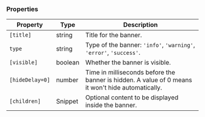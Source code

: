 ### Properties

| Property        | Type    | Description                                                                                       |
| --------------- | ------- | ------------------------------------------------------------------------------------------------- |
| `[title]`       | string  | Title for the banner.                                                                             |
| `type`          | string  | Type of the banner: `'info'`, `'warning'`, `'error'`, `'success'`.                                |
| `[visible]`     | boolean | Whether the banner is visible.                                                                    |
| `[hideDelay=0]` | number  | Time in milliseconds before the banner is hidden. A value of 0 means it won't hide automatically. |
| `[children]`    | Snippet | Optional content to be displayed inside the banner.                                               |
